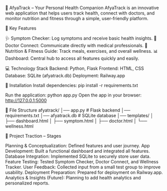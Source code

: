 🌿 AfyaTrack – Your Personal Health Companion
AfyaTrack is an innovative web application that helps users track health, connect with doctors, and monitor nutrition and fitness through a simple, user-friendly platform.


🔹 Key Features

🩺 Symptom Checker: Log symptoms and receive basic health insights.
🏥 Doctor Connect: Communicate directly with medical professionals.
🥗 Nutrition & Fitness Guide: Track meals, exercises, and overall wellness.
📊 Dashboard: Central hub to access all features quickly and easily.



💻 Technology Stack
Backend: Python, Flask
Frontend: HTML, CSS
Database: SQLite (afyatrack.db)
Deployment: Railway.app


🚀 Installation
Install dependencies:
pip install -r requirements.txt

Run the application:
python app.py
Open the app in your browser:
http://127.0.0.1:5000




📂 File Structure
afyatrack/
│── app.py                # Flask backend
│── requirements.txt
│── afyatrack.db          # SQLite database
│── templates/
│   ├── dashboard.html
│   ├── symptom.html
│   ├── doctor.html
│   └── wellness.html

🌱 Project Traction – Stages

Planning & Conceptualization: Defined features and user journey.
App Development: Built a functional dashboard and integrated all features.
Database Integration: Implemented SQLite to securely store user data.
Feature Testing: Tested Symptom Checker, Doctor Connect, and Wellness Tracker.
User Feedback: Collected input from a small test group to improve usability.
Deployment Preparation: Prepared for deployment on Railway.app.
Analytics & Insights (Future): Planning to add health analytics and personalized reports.




